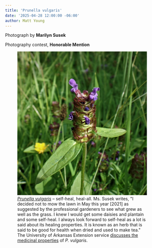 ```yaml
---
title: 'Prunella vulgaris'
date: '2025-04-28 12:00:00 -06:00'
author: Matt Young
---
```

Photograph by <strong>Marilyn Susek</strong>

Photography contest, <strong>Honorable Mention</strong>

<figure>
<img src="/uploads/2025/Susek_Prunella_Vulgaris.jpg" alt="Prunella vulgaris"/>
<figcaption><a href="https://en.wikipedia.org/wiki/Prunella_(plant)"><i>Prunella vulgaris</i></a> &ndash; self-heal, heal-all. Ms. Susek writes, "I decided not to mow the lawn in May this year [2021] as suggested by the professional gardeners to see what grew as well as the grass. I knew I would get some daisies and plantain and some self-heal. I always look forward to self-heal as a lot is said about its healing properties.  It is known as an herb that is said to be good for health when dried and used to make tea." The University of Arkansas Extension service <a href="https://www.uaex.uada.edu/yard-garden/resource-library/plant-week/prunella-vulgaris-heal-all-02-12-2016.aspx">discusses the medicinal properties</a> of <i>P. vulgaris</i>.
</figcaption>
</figure>
